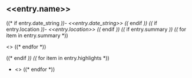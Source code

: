 ## <<entry.name>>

((* if entry.date_string *))- <<entry.date_string>>
((* endif *))
((* if entry.location *))- <<entry.location>>
((* endif *))
((* if entry.summary *))
((* for item in entry.summary *))

   <<item>>
((* endfor *))

((* endif *))
((* for item in entry.highlights *))
- <<item>>
((* endfor *))
